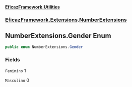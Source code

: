#### [EficazFramework.Utilities](EficazFrameworkUtilities.md 'EficazFramework Utilities')
### [EficazFramework.Extensions](EficazFrameworkUtilities.md#EficazFramework.Extensions 'EficazFramework.Extensions').[NumberExtensions](EficazFramework.Extensions/NumberExtensions.md 'EficazFramework.Extensions.NumberExtensions')

## NumberExtensions.Gender Enum

```csharp
public enum NumberExtensions.Gender
```
### Fields

<a name='EficazFramework.Extensions.NumberExtensions.Gender.Feminino'></a>

`Feminino` 1

<a name='EficazFramework.Extensions.NumberExtensions.Gender.Masculino'></a>

`Masculino` 0
